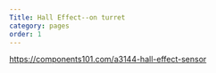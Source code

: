 ```yaml
---
Title: Hall Effect--on turret
category: pages
order: 1
---
```


https://components101.com/a3144-hall-effect-sensor
